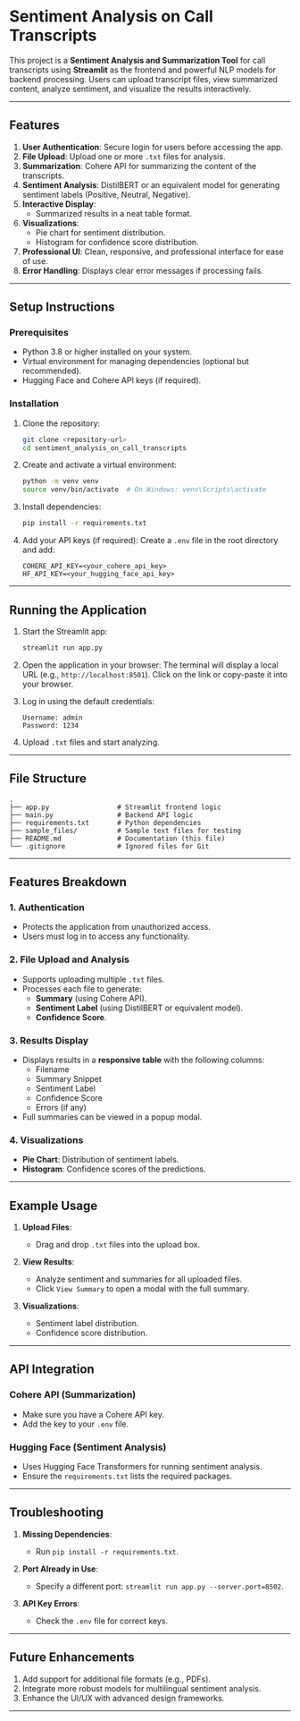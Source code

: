 # Sentiment Analysis on Call Transcripts

This project is a **Sentiment Analysis and Summarization Tool** for call transcripts using **Streamlit** as the frontend and powerful NLP models for backend processing. Users can upload transcript files, view summarized content, analyze sentiment, and visualize the results interactively.

---

## Features

1. **User Authentication**: Secure login for users before accessing the app.
2. **File Upload**: Upload one or more `.txt` files for analysis.
3. **Summarization**: Cohere API for summarizing the content of the transcripts.
4. **Sentiment Analysis**: DistilBERT or an equivalent model for generating sentiment labels (Positive, Neutral, Negative).
5. **Interactive Display**:
    - Summarized results in a neat table format.
6. **Visualizations**:
    - Pie chart for sentiment distribution.
    - Histogram for confidence score distribution.
7. **Professional UI**: Clean, responsive, and professional interface for ease of use.
8. **Error Handling**: Displays clear error messages if processing fails.

---

## Setup Instructions

### Prerequisites
- Python 3.8 or higher installed on your system.
- Virtual environment for managing dependencies (optional but recommended).
- Hugging Face and Cohere API keys (if required).

### Installation

1. Clone the repository:
   ```bash
   git clone <repository-url>
   cd sentiment_analysis_on_call_transcripts
   ```

2. Create and activate a virtual environment:
   ```bash
   python -m venv venv
   source venv/bin/activate  # On Windows: venv\Scripts\activate
   ```

3. Install dependencies:
   ```bash
   pip install -r requirements.txt
   ```

4. Add your API keys (if required):
   Create a `.env` file in the root directory and add:
   ```
   COHERE_API_KEY=<your_cohere_api_key>
   HF_API_KEY=<your_hugging_face_api_key>
   ```

---

## Running the Application

1. Start the Streamlit app:
   ```bash
   streamlit run app.py
   ```

2. Open the application in your browser:
   The terminal will display a local URL (e.g., `http://localhost:8501`). Click on the link or copy-paste it into your browser.

3. Log in using the default credentials:
   ```
   Username: admin
   Password: 1234
   ```

4. Upload `.txt` files and start analyzing.

---

## File Structure

```plaintext
.
├── app.py                 # Streamlit frontend logic
├── main.py                # Backend API logic
├── requirements.txt       # Python dependencies
├── sample_files/          # Sample text files for testing
├── README.md              # Documentation (this file)
└── .gitignore             # Ignored files for Git
```

---

## Features Breakdown

### 1. Authentication
- Protects the application from unauthorized access.
- Users must log in to access any functionality.

### 2. File Upload and Analysis
- Supports uploading multiple `.txt` files.
- Processes each file to generate:
  - **Summary** (using Cohere API).
  - **Sentiment Label** (using DistilBERT or equivalent model).
  - **Confidence Score**.

### 3. Results Display
- Displays results in a **responsive table** with the following columns:
  - Filename
  - Summary Snippet
  - Sentiment Label
  - Confidence Score
  - Errors (if any)
- Full summaries can be viewed in a popup modal.

### 4. Visualizations
- **Pie Chart**: Distribution of sentiment labels.
- **Histogram**: Confidence scores of the predictions.

---

## Example Usage

1. **Upload Files**:
   - Drag and drop `.txt` files into the upload box.

2. **View Results**:
   - Analyze sentiment and summaries for all uploaded files.
   - Click `View Summary` to open a modal with the full summary.

3. **Visualizations**:
   - Sentiment label distribution.
   - Confidence score distribution.

---

## API Integration

### Cohere API (Summarization)
- Make sure you have a Cohere API key.
- Add the key to your `.env` file.

### Hugging Face (Sentiment Analysis)
- Uses Hugging Face Transformers for running sentiment analysis.
- Ensure the `requirements.txt` lists the required packages.

---

## Troubleshooting

1. **Missing Dependencies**:
   - Run `pip install -r requirements.txt`.

2. **Port Already in Use**:
   - Specify a different port: `streamlit run app.py --server.port=8502`.

3. **API Key Errors**:
   - Check the `.env` file for correct keys.

---

## Future Enhancements

1. Add support for additional file formats (e.g., PDFs).
2. Integrate more robust models for multilingual sentiment analysis.
3. Enhance the UI/UX with advanced design frameworks.

---

